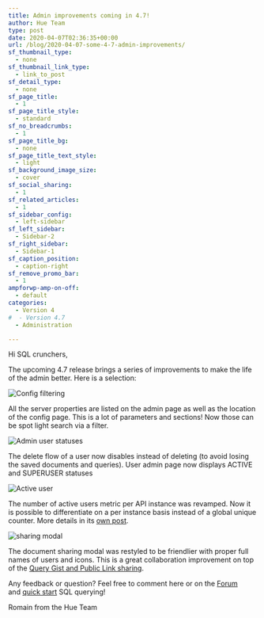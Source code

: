 ```yaml
---
title: Admin improvements coming in 4.7!
author: Hue Team
type: post
date: 2020-04-07T02:36:35+00:00
url: /blog/2020-04-07-some-4-7-admin-improvements/
sf_thumbnail_type:
  - none
sf_thumbnail_link_type:
  - link_to_post
sf_detail_type:
  - none
sf_page_title:
  - 1
sf_page_title_style:
  - standard
sf_no_breadcrumbs:
  - 1
sf_page_title_bg:
  - none
sf_page_title_text_style:
  - light
sf_background_image_size:
  - cover
sf_social_sharing:
  - 1
sf_related_articles:
  - 1
sf_sidebar_config:
  - left-sidebar
sf_left_sidebar:
  - Sidebar-2
sf_right_sidebar:
  - Sidebar-1
sf_caption_position:
  - caption-right
sf_remove_promo_bar:
  - 1
ampforwp-amp-on-off:
  - default
categories:
  - Version 4
#  - Version 4.7
  - Administration

---
```


Hi SQL crunchers,

The upcoming 4.7 release brings a series of improvements to make the life of the admin better. Here is a selection:


![Config filtering](https://cdn.gethue.com/uploads/2020/04/4.7_admin_config_filter.png)

All the server properties are listed on the admin page as well as the location of the config page. This is a lot of parameters and sections! Now those can be spot light search via a filter.


![Admin user statuses](https://cdn.gethue.com/uploads/2020/04/4.7_admin_users_status.png)

The delete flow of a user now disables instead of deleting (to avoid losing the saved documents and queries). User admin page now displays ACTIVE and SUPERUSER statuses


![Active user](https://cdn.gethue.com/uploads/2020/04/cm_active_users.png)

The number of active users metric per API instance was revamped. Now it is possible to differentiate on a per instance basis instead of a global unique counter. More details in its [own post](https://gethue.com/hue-active-users-metric-improvements/).


![sharing modal](https://cdn.gethue.com/uploads/2020/04/4.7_sharing_popup.png)

The document sharing modal was restyled to be friendlier with proper full names of users and icons. This is a great collaboration improvement on top of the [Query Gist and Public Link sharing](https://gethue.com/blog/2020-03-04-datawarehouse-database-sql-collaboration-and-sharing-with-link-and-gist/).




Any feedback or question? Feel free to comment here or on the <a href="https://discourse.gethue.com/">Forum</a> and <a href="https://docs.gethue.com/quickstart/">quick start</a> SQL querying!


Romain from the Hue Team
